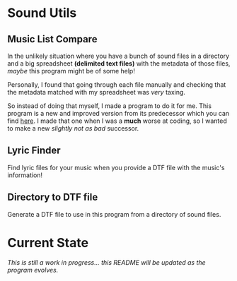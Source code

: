 # Sound Utils

## Music List Compare
In the unlikely situation where you have a bunch of sound files in a directory and a big spreadsheet **(delimited text files)** with the metadata of those files, *maybe* this program might be of some help!

Personally, I found that going through each file manually and checking that the metadata matched with my spreadsheet was *very* taxing. 

So instead of doing that myself, I made a program to do it for me. This program is a new and improved version from its predecessor which you can find [here](https://github.com/adaeo/MP3-List). I made that one when I was a **much** worse at coding, so I wanted to make a new *slightly not as bad* successor.

## Lyric Finder
Find lyric files for your music when you provide a DTF file with the music's information!

## Directory to DTF file
Generate a DTF file to use in this program from a directory of sound files.

# Current State
*This is still a work in progress... this README will be updated as the program evolves.*